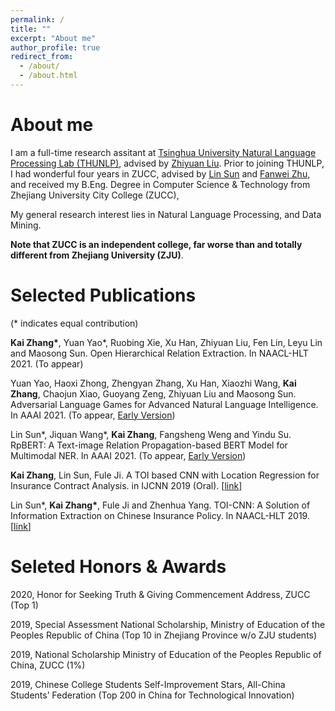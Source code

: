 ```yaml
---
permalink: /
title: ""
excerpt: "About me"
author_profile: true
redirect_from: 
  - /about/
  - /about.html
---
```

# About me

I am  a full-time research assitant at [Tsinghua University Natural Language Processing Lab (THUNLP)](http://nlp.csai.tsinghua.edu.cn/site2/index.php/en), advised by [Zhiyuan Liu](http://nlp.csai.tsinghua.edu.cn/~lzy/). Prior to joining THUNLP, I had wonderful four years in ZUCC, advised by [Lin Sun](http://jsxy.zucc.edu.cn/art/2020/4/8/art_2788_194362.html) and [Fanwei Zhu](http://jsxy.zucc.edu.cn/art/2013/4/18/art_265_94143.html), and received my B.Eng. Degree in Computer Science & Technology from Zhejiang University City College (ZUCC), 

My general research interest lies in Natural Language Processing, and Data Mining.

**Note that ZUCC is an independent college, far worse than and totally different from Zhejiang University (ZJU)**.



# Selected Publications

(\*  indicates equal contribution)

 **Kai Zhang\***, Yuan Yao*, Ruobing Xie, Xu Han, Zhiyuan Liu, Fen Lin, Leyu Lin and Maosong Sun. Open Hierarchical Relation Extraction. In NAACL-HLT 2021. (To appear)

Yuan Yao, Haoxi Zhong, Zhengyan Zhang, Xu Han, Xiaozhi Wang, **Kai Zhang**, Chaojun Xiao, Guoyang Zeng, Zhiyuan Liu and Maosong Sun. Adversarial Language Games for Advanced Natural Language Intelligence. In AAAI 2021. (To appear, [Early Version](https://arxiv.org/pdf/1911.01622.pdf))

Lin Sun\*, Jiquan Wang\*, **Kai Zhang**, Fangsheng Weng and Yindu Su. RpBERT: A Text-image Relation Propagation-based BERT Model for Multimodal NER. In AAAI 2021. (To appear, [Early Version](https://arxiv.org/pdf/2102.02967v1.pdf))

**Kai Zhang**, Lin Sun, Fule Ji. A TOI based CNN with Location Regression for Insurance Contract Analysis. in IJCNN 2019 (Oral). [[link](https://ieeexplore.ieee.org/abstract/document/8852052/)]

Lin Sun\*, **Kai Zhang\***, Fule Ji and Zhenhua Yang. TOI-CNN: A Solution of Information Extraction on Chinese Insurance Policy. In NAACL-HLT 2019. [[link](https://www.aclweb.org/anthology/N19-2022.pdf)]



# Seleted Honors & Awards

2020, Honor for Seeking Truth & Giving Commencement Address, ZUCC (Top 1)

2019, Special Assessment National Scholarship, Ministry of Education of the Peoples Republic of China (Top 10 in Zhejiang Province w/o ZJU students)

2019, National Scholarship Ministry of Education of the Peoples Republic of China, ZUCC (1%)

2019, Chinese College Students Self-Improvement Stars, All-China Students’ Federation (Top 200 in China for Technological Innovation)
